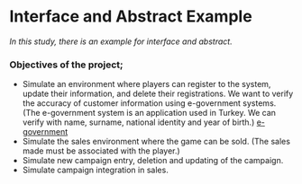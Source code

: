# Interface and Abstract Example

*In this study, there is an example for interface and abstract.* <br/>

### Objectives of the project; <br/>
- Simulate an environment where players can register to the system, update their information, and delete their registrations. 
We want to verify the accuracy of customer information using e-government systems. 
(The e-government system is an application used in Turkey. We can verify with name, surname, national identity and year of birth.) [e-government](https://tckimlik.nvi.gov.tr/Service/KPSPublic.asmx?WSDL) <br/>
- Simulate the sales environment where the game can be sold. (The sales made must be associated with the player.) <br/>
- Simulate new campaign entry, deletion and updating of the campaign. <br/>
- Simulate campaign integration in sales. <br/>
